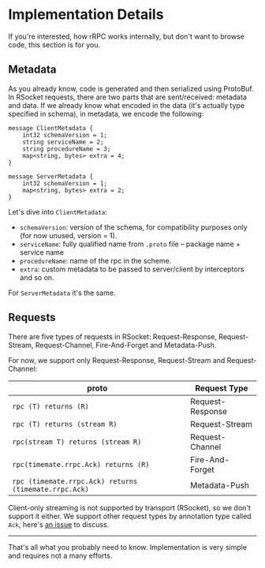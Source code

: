 # Implementation Details
If you're interested, how rRPC works internally, but don't want to browse code, this section is for you.

## Metadata
As you already know, code is generated and then serialized using ProtoBuf. In RSocket requests, there are two parts that
are sent/received: metadata and data. If we already know what encoded in the data (it's actually type specified in schema),
in metadata, we encode the following:
```
message ClientMetadata {
    int32 schemaVersion = 1;
    string serviceName = 2;
    string procedureName = 3;
    map<string, bytes> extra = 4;
}

message ServerMetadata {
    int32 schemaVersion = 1;
    map<string, bytes> extra = 2;
}
```

Let's dive into `ClientMetadata`:
- `schemaVersion`: version of the schema, for compatibility purposes only (for now unused, version = 1).
- `serviceName`: fully qualified name from `.proto` file – package name + service name
- `procedureName`: name of the rpc in the scheme.
- `extra`: custom metadata to be passed to server/client by interceptors and so on.

For `ServerMetadata` it's the same.

## Requests
There are five types of requests in RSocket: Request-Response, Request-Stream, Request-Channel, Fire-And-Forget 
and Metadata-Push.

For now, we support only Request-Response, Request-Stream and Request-Channel:

| proto                                                 | Request Type     |
|-------------------------------------------------------|------------------|
| `rpc (T) returns (R)`                                 | Request-Response |
| `rpc (T) returns (stream R)`                          | Request-Stream   |
| `rpc(stream T) returns (stream R)`                    | Request-Channel  |
| `rpc(timemate.rrpc.Ack) returns (R)`                  | Fire-And-Forget  |   
| `rpc (timemate.rrpc.Ack) returns (timemate.rrpc.Ack)` | Metadata-Push    |

Client-only streaming is not supported by transport (RSocket), so we don't support it either. We support other
request types by annotation type called `Ack`, here's [an issue](https://github.com/timemates/rrpc/issues/9) to discuss.


___________________________________


That's all what you probably need to know. Implementation is very simple and requires not a many efforts.






